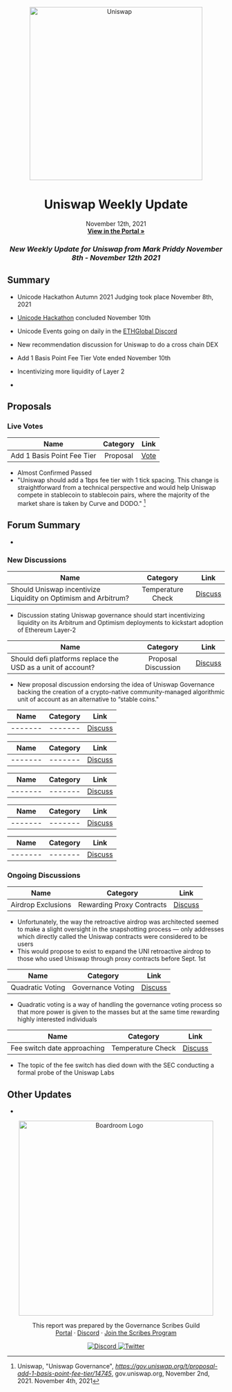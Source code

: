 <p align="center">
  <a href="http://app.boardroom.info/BanklessDAO">
    <img src="https://cryptotesters-images.s3.eu-central-1.amazonaws.com/banner_top_5db6e272ee.jpg" alt="Uniswap" width="400" />
  </a>
  <h1 align="center">Uniswap Weekly Update</h1>
  <p align="center">
    November 12th, 2021
  <br />
  <a href="http://app.boardroom.info/BanklessDAO"><strong>View in the Portal »</strong></a>
  <br />
  </p>
</p>

### <p align="center"> *New Weekly Update for Uniswap from Mark Priddy November 8th - November 12th 2021*





## Summary

- Unicode Hackathon Autumn 2021 Judging took place November 8th, 2021

- [Unicode Hackathon](https://unicode.ethglobal.com/) concluded November 10th

- Unicode Events going on daily in the [ETHGlobal Discord](https://discord.com/invite/ethglobal)

- New recommendation discussion for Uniswap to do a cross chain DEX
	
- Add 1 Basis Point Fee Tier Vote ended November 10th

- Incentivizing more liquidity of Layer 2
	
- 

## Proposals

	


	
### Live Votes

| Name          | Category      | Link   |
| ------------- |:-------------:| :-----:|
| Add 1 Basis Point Fee Tier | Proposal | [Vote](https://app.uniswap.org/#/vote/2/9)

- Almost Confirmed Passed
- "Uniswap should add a 1bps fee tier with 1 tick spacing. This change is straightforward from a technical perspective and would help Uniswap compete in stablecoin to stablecoin pairs, where the majority of the market share is taken by Curve and DODO." [^1]
	
[^1]: Uniswap, "Uniswap Governance", *https://gov.uniswap.org/t/proposal-add-1-basis-point-fee-tier/14745*, gov.uniswap.org, November 2nd, 2021. November 4th, 2021

## Forum Summary

- 

### New Discussions


| Name          | Category      | Link   |
| ------------- |:-------------:| :-----:|
| Should Uniswap incentivize Liquidity on Optimism and Arbitrum? | Temperature Check | [Discuss](https://gov.uniswap.org/t/temperature-check-should-uniswap-incentivize-liquidity-on-optimism-and-arbitrum/14804)

- Discussion stating Uniswap governance should start incentivizing liquidity on its Arbitrum and Optimism deployments to kickstart adoption of Ethereum Layer-2
	
| Name          | Category      | Link   |
| ------------- |:-------------:| :-----:|
| Should defi platforms replace the USD as a unit of account? | Proposal Discussion | [Discuss](https://gov.uniswap.org/t/proposal-discussion-should-defi-platforms-replace-the-usd-as-a-unit-of-account/14741)

- New proposal discussion endorsing the idea of Uniswap Governance backing the creation of a crypto-native community-managed algorithmic unit of account as an alternative to “stable coins."
	
| Name          | Category      | Link   |
| ------------- |:-------------:| :-----:|
| -------| -------| [Discuss](-------)	

	
| Name          | Category      | Link   |
| ------------- |:-------------:| :-----:|
|-------| ------- | [Discuss](-------)	
	
	
| Name          | Category      | Link   |
| ------------- |:-------------:| :-----:|
|-------| ------- | [Discuss](-------)	
	
	
| Name          | Category      | Link   |
| ------------- |:-------------:| :-----:|
|-------| ------- | [Discuss](-------)	
	
	
| Name          | Category      | Link   |
| ------------- |:-------------:| :-----:|
|-------| ------- | [Discuss](-------)	
	
	
### Ongoing Discussions


| Name          | Category      | Link   |
| ------------- |:-------------:| :-----:|
| Airdrop Exclusions | Rewarding Proxy Contracts | [Discuss](https://gov.uniswap.org/t/retroactive-airdrop-excludes-proxy-contract-users-e-g-dharma-matcha-etc/1222)   |

- Unfortunately, the way the retroactive airdrop was architected seemed to make a slight oversight in the snapshotting process — only addresses which directly called the Uniswap contracts were considered to be users
- This would propose to exist to expand the UNI retroactive airdrop to those who used Uniswap through proxy contracts before Sept. 1st
	
| Name          | Category      | Link   |
| ------------- |:-------------:| :-----:|
| Quadratic Voting | Governance Voting | [Discuss](https://gov.uniswap.org/t/quadratic-voting/2428)

- Quadratic voting is a way of handling the governance voting process so that more power is given to the masses but at the same time rewarding highly interested individuals
	
| Name          | Category      | Link   |
| ------------- |:-------------:| :-----:|
| Fee switch date approaching | Temperature Check | [Discuss](https://gov.uniswap.org/t/fee-switch-date-approaching-time-to-act/10418)

- The topic of the fee switch has died down with the SEC conducting a formal probe of the Uniswap Labs

## Other Updates

- 
  
  
  
  
  <p align="center">
  <a href="http://app.boardroom.info/">
    <img src="https://i.ibb.co/PFcchnQ/boardroom.png" alt="Boardroom Logo" width="450" />
  </a>
</p>

<p align="center">
	This report was prepared by the Governance Scribes Guild
  <br />
  <a href="http://boardroom.info/">Portal</a>
  ·
  <a href="https://discord.com/invite/tgrTFg9">Discord</a>
  ·
  <a href="https://boardroom.mirror.xyz/JHrN8nVy_J4C7Xzj37zoyPANg0ZnNszhWy9YOZHC0lM">Join the Scribes Program</a>
</p>

<p align="center">
  <a href="https://discord.gg/CEZ8WfuK8s">
    <img src="https://img.shields.io/badge/Discord-Join-7289da?style=for-the-badge&logo=discord&logoColor=white" alt="Discord" />
  </a>
  <a href="https://twitter.com/boardroom_info">
    <img src="https://img.shields.io/badge/Twitter-Follow-1da1f2?style=for-the-badge&logo=twitter&logoColor=white" alt="Twitter" />
  </a>
</p>
